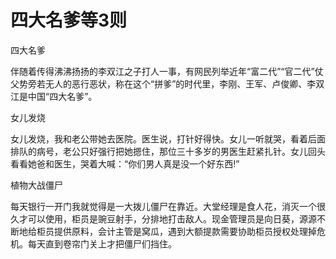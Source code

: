 # 四大名爹等3则

四大名爹 

伴随着传得沸沸扬扬的李双江之子打人一事，有网民列举近年“富二代”“官二代”仗父势旁若无人的恶行恶状，称在这个“拼爹”的时代里，李刚、王军、卢俊卿、李双江是中国“四大名爹”。 

女儿发烧 

女儿发烧，我和老公带她去医院。医生说，打针好得快。女儿一听就哭，看着后面排队的病号，老公只好强行把她摁住，那位三十多岁的男医生赶紧扎针。女儿回头看看她爸和医生，哭着大喊：“你们男人真是没一个好东西!” 

植物大战僵尸 

每天银行一开门我就觉得是一大拨儿僵尸在靠近。大堂经理是食人花，消灭一个很久才可以使用，柜员是豌豆射手，分排地打击敌人。现金管理员是向日葵，源源不断地给柜员提供原料，会计主管是窝瓜，遇到大额提款需要协助柜员授权处理掉危机。每天直到卷帘门关上才把僵尸们挡住。